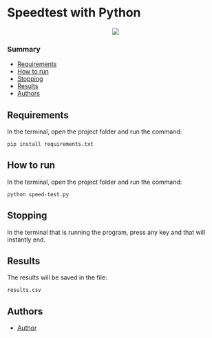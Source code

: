 # Speedtest with Python

<p align="center">
  <img src="https://img.shields.io/static/v1?label=python&message=3.9.1&color=blue&style=for-the-badge&logo=python"/>
</p>

### Summary

- [Requirements](#requirements)
- [How to run](#how-to-run)
- [Stopping](#stopping)
- [Results](#results)
- [Authors](#authors)

## Requirements

In the terminal, open the project folder and run the command:

```
pip install requirements.txt
```

## How to run

In the terminal, open the project folder and run the command:

```
python speed-test.py
```

## Stopping

In the terminal that is running the program, press any key and that will instantly end.

## Results

The results will be saved in the file:

```
results.csv
```

## Authors
- [Author](https://github.com/paulowsky)

